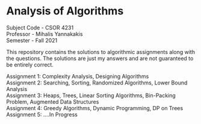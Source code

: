 # Analysis of Algorithms

Subject Code - CSOR 4231 <br />
Professor - Mihalis Yannakakis <br />
Semester - Fall 2021 <br />

This repository contains the solutions to algorithmic assignments along with the questions. The solutions are just my answers and are not guaranteed to be entirely correct.  <br />

Assignment 1: Complexity Analysis, Designing Algorithms <br />
Assignment 2: Searching, Sorting, Randomized Algorithms, Lower Bound Analysis <br />
Assignment 3: Heaps, Trees, Linear Sorting Algorithms, Bin-Packing Problem, Augmented Data Structures <br />
Assignment 4: Greedy Algorithms, Dynamic Programming, DP on Trees <br />
Assignment 5: ....In Progress
